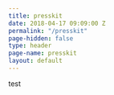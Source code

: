 ```yaml
---
title: presskit
date: 2018-04-17 09:09:00 Z
permalink: "/presskit"
page-hidden: false
type: header
page-name: presskit
layout: default
---
```


test